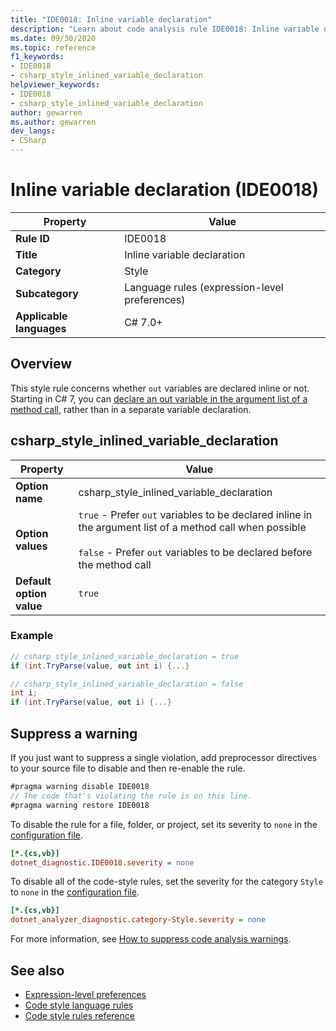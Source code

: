 ```yaml
---
title: "IDE0018: Inline variable declaration"
description: "Learn about code analysis rule IDE0018: Inline variable declaration"
ms.date: 09/30/2020
ms.topic: reference
f1_keywords:
- IDE0018
- csharp_style_inlined_variable_declaration
helpviewer_keywords:
- IDE0018
- csharp_style_inlined_variable_declaration
author: gewarren
ms.author: gewarren
dev_langs:
- CSharp
---
```

# Inline variable declaration (IDE0018)

| Property                 | Value                                         |
|--------------------------|-----------------------------------------------|
| **Rule ID**              | IDE0018                                       |
| **Title**                | Inline variable declaration                   |
| **Category**             | Style                                         |
| **Subcategory**          | Language rules (expression-level preferences) |
| **Applicable languages** | C# 7.0+                                       |

## Overview

This style rule concerns whether `out` variables are declared inline or not. Starting in C# 7, you can [declare an out variable in the argument list of a method call](../../../csharp/language-reference/keywords/out-parameter-modifier.md#calling-a-method-with-an-out-argument), rather than in a separate variable declaration.

## csharp_style_inlined_variable_declaration

|Property|Value|
|-|-|
| **Option name** | csharp_style_inlined_variable_declaration
| **Option values** | `true` - Prefer `out` variables to be declared inline in the argument list of a method call when possible<br /><br />`false` - Prefer `out` variables to be declared before the method call |
| **Default option value** | `true` |

### Example

```csharp
// csharp_style_inlined_variable_declaration = true
if (int.TryParse(value, out int i) {...}

// csharp_style_inlined_variable_declaration = false
int i;
if (int.TryParse(value, out i) {...}
```

## Suppress a warning

If you just want to suppress a single violation, add preprocessor directives to your source file to disable and then re-enable the rule.

```csharp
#pragma warning disable IDE0018
// The code that's violating the rule is on this line.
#pragma warning restore IDE0018
```

To disable the rule for a file, folder, or project, set its severity to `none` in the [configuration file](../configuration-files.md).

```ini
[*.{cs,vb}]
dotnet_diagnostic.IDE0018.severity = none
```

To disable all of the code-style rules, set the severity for the category `Style` to `none` in the [configuration file](../configuration-files.md).

```ini
[*.{cs,vb}]
dotnet_analyzer_diagnostic.category-Style.severity = none
```

For more information, see [How to suppress code analysis warnings](../suppress-warnings.md).

## See also

- [Expression-level preferences](expression-level-preferences.md)
- [Code style language rules](language-rules.md)
- [Code style rules reference](index.md)
